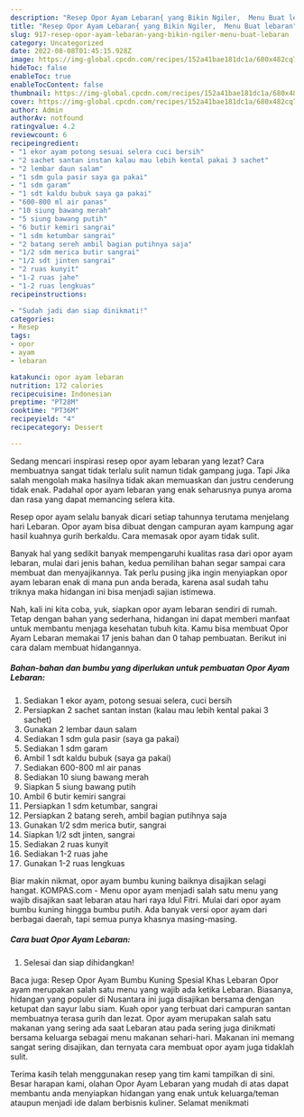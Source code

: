 ```yaml
---
description: "Resep Opor Ayam Lebaran{ yang Bikin Ngiler,  Menu Buat lebaran"
title: "Resep Opor Ayam Lebaran{ yang Bikin Ngiler,  Menu Buat lebaran"
slug: 917-resep-opor-ayam-lebaran-yang-bikin-ngiler-menu-buat-lebaran
category: Uncategorized
date: 2022-08-08T01:45:15.928Z
image: https://img-global.cpcdn.com/recipes/152a41bae181dc1a/680x482cq70/opor-ayam-lebaran-foto-resep-utama.jpg
hideToc: false
enableToc: true
enableTocContent: false
thumbnail: https://img-global.cpcdn.com/recipes/152a41bae181dc1a/680x482cq70/opor-ayam-lebaran-foto-resep-utama.jpg
cover: https://img-global.cpcdn.com/recipes/152a41bae181dc1a/680x482cq70/opor-ayam-lebaran-foto-resep-utama.jpg
author: Admin
authorAv: notfound
ratingvalue: 4.2
reviewcount: 6
recipeingredient:
- "1 ekor ayam potong sesuai selera cuci bersih"
- "2 sachet santan instan kalau mau lebih kental pakai 3 sachet"
- "2 lembar daun salam"
- "1 sdm gula pasir saya ga pakai"
- "1 sdm garam"
- "1 sdt kaldu bubuk saya ga pakai"
- "600-800 ml air panas"
- "10 siung bawang merah"
- "5 siung bawang putih"
- "6 butir kemiri sangrai"
- "1 sdm ketumbar sangrai"
- "2 batang sereh ambil bagian putihnya saja"
- "1/2 sdm merica butir sangrai"
- "1/2 sdt jinten sangrai"
- "2 ruas kunyit"
- "1-2 ruas jahe"
- "1-2 ruas lengkuas"
recipeinstructions:

- "Sudah jadi dan siap dinikmati!"
categories:
- Resep
tags:
- opor
- ayam
- lebaran

katakunci: opor ayam lebaran 
nutrition: 172 calories
recipecuisine: Indonesian
preptime: "PT28M"
cooktime: "PT36M"
recipeyield: "4"
recipecategory: Dessert

---
```



Sedang mencari inspirasi resep opor ayam lebaran yang lezat? Cara membuatnya sangat tidak terlalu sulit namun tidak gampang juga. Tapi Jika salah mengolah maka hasilnya tidak akan memuaskan dan justru cenderung tidak enak. Padahal opor ayam lebaran yang enak seharusnya punya aroma dan rasa yang dapat memancing selera kita.


Resep opor ayam selalu banyak dicari setiap tahunnya terutama menjelang hari Lebaran. Opor ayam bisa dibuat dengan campuran ayam kampung agar hasil kuahnya gurih berkaldu. Cara memasak opor ayam tidak sulit.

Banyak hal yang sedikit banyak mempengaruhi kualitas rasa dari opor ayam lebaran, mulai dari jenis bahan, kedua pemilihan bahan segar sampai cara membuat dan menyajikannya. Tak perlu pusing jika ingin menyiapkan opor ayam lebaran enak di mana pun anda berada, karena asal sudah tahu triknya maka hidangan ini bisa menjadi sajian istimewa.


Nah, kali ini kita coba, yuk, siapkan opor ayam lebaran sendiri di rumah. Tetap dengan bahan yang sederhana, hidangan ini dapat memberi manfaat untuk membantu menjaga kesehatan tubuh kita. Kamu bisa membuat Opor Ayam Lebaran memakai 17 jenis bahan dan 0 tahap pembuatan. Berikut ini cara dalam membuat hidangannya.

<!--inarticleads1-->

##### Bahan-bahan dan bumbu yang diperlukan untuk pembuatan Opor Ayam Lebaran:

1. Sediakan 1 ekor ayam, potong sesuai selera, cuci bersih
1. Persiapkan 2 sachet santan instan (kalau mau lebih kental pakai 3 sachet)
1. Gunakan 2 lembar daun salam
1. Sediakan 1 sdm gula pasir (saya ga pakai)
1. Sediakan 1 sdm garam
1. Ambil 1 sdt kaldu bubuk (saya ga pakai)
1. Sediakan 600-800 ml air panas
1. Sediakan 10 siung bawang merah
1. Siapkan 5 siung bawang putih
1. Ambil 6 butir kemiri sangrai
1. Persiapkan 1 sdm ketumbar, sangrai
1. Persiapkan 2 batang sereh, ambil bagian putihnya saja
1. Gunakan 1/2 sdm merica butir, sangrai
1. Siapkan 1/2 sdt jinten, sangrai
1. Sediakan 2 ruas kunyit
1. Sediakan 1-2 ruas jahe
1. Gunakan 1-2 ruas lengkuas


Biar makin nikmat, opor ayam bumbu kuning baiknya disajikan selagi hangat. KOMPAS.com - Menu opor ayam menjadi salah satu menu yang wajib disajikan saat lebaran atau hari raya Idul Fitri. Mulai dari opor ayam bumbu kuning hingga bumbu putih. Ada banyak versi opor ayam dari berbagai daerah, tapi semua punya khasnya masing-masing. 

<!--inarticleads2-->

##### Cara buat Opor Ayam Lebaran:


1. Selesai dan siap dihidangkan!

Baca juga: Resep Opor Ayam Bumbu Kuning Spesial Khas Lebaran Opor ayam merupakan salah satu menu yang wajib ada ketika Lebaran. Biasanya, hidangan yang populer di Nusantara ini juga disajikan bersama dengan ketupat dan sayur labu siam. Kuah opor yang terbuat dari campuran santan membuatnya terasa gurih dan lezat. Opor ayam merupakan salah satu makanan yang sering ada saat Lebaran atau pada sering juga dinikmati bersama keluarga sebagai menu makanan sehari-hari. Makanan ini memang sangat sering disajikan, dan ternyata cara membuat opor ayam juga tidaklah sulit. 

Terima kasih telah menggunakan resep yang tim kami tampilkan di sini. Besar harapan kami, olahan Opor Ayam Lebaran yang mudah di atas dapat membantu anda menyiapkan hidangan yang enak untuk keluarga/teman ataupun menjadi ide dalam berbisnis kuliner. Selamat menikmati

